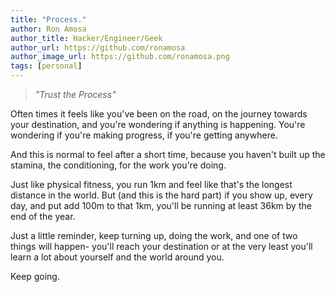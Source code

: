 ```yaml
---
title: "Process."
author: Ron Amosa
author_title: Hacker/Engineer/Geek
author_url: https://github.com/ronamosa
author_image_url: https://github.com/ronamosa.png
tags: [personal]
---
```


>_"Trust the Process"_

Often times it feels like you've been on the road, on the journey towards your destination, and you're wondering if anything is happening. You're wondering if you're making progress, if you're getting anywhere.

And this is normal to feel after a short time, because you haven't built up the stamina, the conditioning, for the work you're doing.

Just like physical fitness, you run 1km and feel like that's the longest distance in the world. But (and this is the hard part) if you show up, every day, and put add 100m to that 1km, you'll be running at least 36km by the end of the year.

Just a little reminder, keep turning up, doing the work, and one of two things will happen- you'll reach your destination or at the very least you'll learn a lot about yourself and the world around you.

Keep going.
